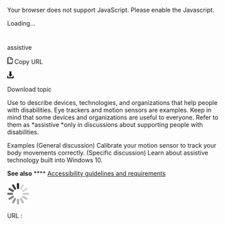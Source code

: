 Your browser does not support JavaScript. Please enable the Javascript.

Loading...

# 

assistive

![Copy URL](assistive_files/Copy.png)
Copy URL

![Download](assistive_files/Download.png)

Download topic

Use to
describe devices, technologies, and organizations that
help people with disabilities. Eye trackers and motion sensors are
examples. Keep in mind that some devices and organizations are useful to
everyone. Refer to them as *assistive *only in discussions about supporting people with disabilities.

Examples
(General discussion) Calibrate your motion sensor to track your body movements correctly.
(Specific discussion) Learn about assistive technology built into Windows 10.

**See also** **** [Accessibility guidelines and requirements](https://worldready.cloudapp.net/Styleguide/Read?id=2700&topicid=26589)

![In progress](assistive_files/activity-large.gif)

URL :
